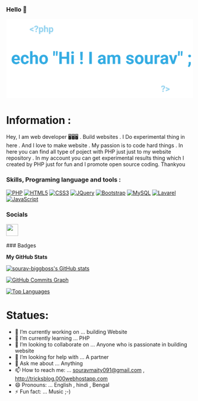 ### Hello 👋
![alt text](20201004_143458.png)
# Information : 

Hey, I am web developer 🖥️🖥️🖥️ . Build websites . I Do experimental thing in here . And I love to make website . My passion is to code hard things . In here you can find all type of poject with PHP just just to my website repository . In my account you can get experimental results thing which I created by PHP just for fun and I promote open source coding. Thankyou

### Skills, Programing language and tools :

<p align="left">
<a href="https://www.php.net/" target="_blank" rel="noreferrer"><img src="https://raw.githubusercontent.com/danielcranney/readme-generator/main/public/icons/skills/php-colored.svg" width="36" height="36" alt="PHP" /></a>
<a href="https://developer.mozilla.org/en-US/docs/Glossary/HTML5" target="_blank" rel="noreferrer"><img src="https://raw.githubusercontent.com/danielcranney/readme-generator/main/public/icons/skills/html5-colored.svg" width="36" height="36" alt="HTML5" /></a>
<a href="https://www.w3.org/TR/CSS/#css" target="_blank" rel="noreferrer"><img src="https://raw.githubusercontent.com/danielcranney/readme-generator/main/public/icons/skills/css3-colored.svg" width="36" height="36" alt="CSS3" /></a>
<a href="https://jquery.com/" target="_blank" rel="noreferrer"><img src="https://raw.githubusercontent.com/danielcranney/readme-generator/main/public/icons/skills/jquery-colored.svg" width="36" height="36" alt="JQuery" /></a>
<a href="https://getbootstrap.com/" target="_blank" rel="noreferrer"><img src="https://raw.githubusercontent.com/danielcranney/readme-generator/main/public/icons/skills/bootstrap-colored.svg" width="36" height="36" alt="Bootstrap" /></a>
<a href="https://www.mysql.com/" target="_blank" rel="noreferrer"><img src="https://raw.githubusercontent.com/danielcranney/readme-generator/main/public/icons/skills/mysql-colored.svg" width="36" height="36" alt="MySQL" /></a>
<a href="https://laravel.com/" target="_blank" rel="noreferrer"><img src="https://raw.githubusercontent.com/danielcranney/readme-generator/main/public/icons/skills/laravel-colored.svg" width="36" height="36" alt="Lavarel" /></a>
 <a href="https://laravel.com/" target="_blank" rel="noreferrer"><img src="https://img.shields.io/badge/javascript-%23323330.svg?style=for-the-badge&logo=javascript&logoColor=%23F7DF1E" height="36" alt="JavaScript" /></a>
</p>

### Socials

<p align="left"> <a href="https://www.github.com/sourav-biggboss" target="_blank" rel="noreferrer"><img src="https://raw.githubusercontent.com/danielcranney/readme-generator/main/public/icons/socials/github.svg" width="32" height="32" /></a></p>
### Badges

<b>My GitHub Stats</b>

<a href="http://www.github.com/sourav-biggboss"><img src="https://github-readme-stats.vercel.app/api?username=sourav-biggboss&show_icons=true&hide=&count_private=true&title_color=0891b2&text_color=ffffff&icon_color=0891b2&bg_color=1c1917&hide_border=true&show_icons=true" alt="sourav-biggboss's GitHub stats" /></a>

<a href="http://www.github.com/sourav-biggboss"><img src="https://activity-graph.herokuapp.com/graph?username=sourav-biggboss&bg_color=1c1917&color=ffffff&line=0891b2&point=ffffff&area_color=1c1917&area=true&hide_border=true&custom_title=GitHub%20Commits%20Graph" alt="GitHub Commits Graph" /></a>

<a href="https://github.com/sourav-biggboss" align="left"><img src="https://github-readme-stats.vercel.app/api/top-langs/?username=sourav-biggboss&langs_count=10&title_color=0891b2&text_color=ffffff&icon_color=0891b2&bg_color=1c1917&hide_border=true&locale=en&custom_title=Top%20%Languages" alt="Top Languages" /></a>

# Statues:

- 🔭 I’m currently working on ... building Website
- 🌱 I’m currently learning ... PHP
- 👯 I’m looking to collaborate on ... Anyone who is passionate in building website
- 🤔 I’m looking for help with ... A partner
- 💬 Ask me about ... Anything
- 📫 How to reach me: ... souravmaity091@gmail.com , http://tricksblog.000webhostapp.com
- 😄 Pronouns: ... English , hindi , Bengal
- ⚡ Fun fact: ... Music
 ;-)
